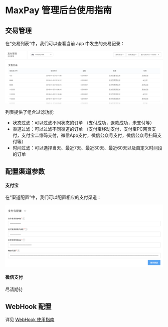 # MaxPay 管理后台使用指南

## 交易管理
在“交易列表”中，我们可以查看当前 app 中发生的交易记录：

![pay_records.png](../../../images/pay_records.png)

列表提供了组合过滤功能

* 状态过滤：可以过滤不同状态的订单 （支付成功，退款成功，未支付等）
* 渠道过滤：可以过滤不同渠道的订单 （支付宝移动支付，支付宝PC网页支付，支付宝二维码支付，微信App支付，微信公众号支付，微信公众号扫码支付等）
* 时间过滤：可以选择当天、最近7天、最近30天、最近60天以及自定义时间段的订单

## 配置渠道参数

#### 支付宝

在“渠道配置”中，我们可以配置相应的支付渠道：

![pay_channel_ali.png](../../../images/pay_channel_ali.png)

#### 微信支付

尽请期待

## WebHook 配置
详见 [WebHook 使用指南](ML_DOCS_LINK_PLACEHOLDER_USERMANUAL#MAXPAY_WEBHOOK)

